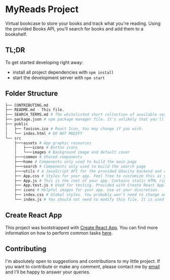 # MyReads Project

Virtual bookcase to store your books and track what you're reading. Using the provided Books API, you’ll search for books and add them to a bookshelf.

## TL;DR

To get started developing right away:

* install all project dependencies with `npm install`
* start the development server with `npm start`

## Folder Structure
```bash
├── CONTRIBUTING.md
├── README.md - This file.
├── SEARCH_TERMS.md # The whitelisted short collection of available search terms for you to use with your app.
├── package.json # npm package manager file. It's unlikely that you'll need to modify this.
├── public
│   ├── favicon.ico # React Icon, You may change if you wish.
│   └── index.html # DO NOT MODIFY
└── src
    ├───assets # App graphic resources
    │   ├───icons # Button icons
    │   └───images # Background image and default cover
    ├───common # Shared components
    ├───home # Components only used to build the main page
    ├───search # Components only used to build the search page
    ├───utils # A JavaScript API for the provided Udacity backend and common JS functions
    ├── App.css # Styles for your app. Feel free to customize this as you desire.
    ├── App.js # This is the root of your app. Contains static HTML right now.
    ├── App.test.js # Used for testing. Provided with Create React App. Testing is encouraged, but not required.
    ├── icons # Helpful images for your app. Use at your discretion.
    ├── index.css # Global styles. You probably won't need to change anything here.
    └── index.js # You should not need to modify this file. It is used for DOM rendering only.
```

## Create React App

This project was bootstrapped with [Create React App](https://github.com/facebookincubator/create-react-app). You can find more information on how to perform common tasks [here](https://github.com/facebookincubator/create-react-app/blob/master/packages/react-scripts/template/README.md).

## Contributing

I'm absolutely open to suggestions and contributions to my little project. If you want to contribute or make any comment, please contact me by [email](mailto:fernanalegria@gmail.com) and I'll be happy to answer your queries.
